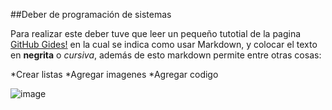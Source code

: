 ##Deber de programación de sistemas

Para realizar este deber tuve que leer un pequeño tutotial de la pagina [GitHub Gides!](https://guides.github.com/features/mastering-markdown/)
en la cual se indica como usar Markdown, y colocar el texto en **negrita** o *cursiva*, además de esto markdown permite entre otras cosas:

*Crear listas
*Agregar imagenes
*Agregar codigo

![image](https://upload.wikimedia.org/wikipedia/commons/4/48/Markdown-mark.svg)
